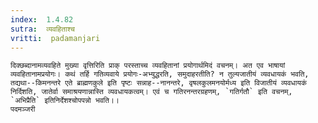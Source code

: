 ```yaml
---
index:  1.4.82
sutra:  व्यवहिताश्च
vritti:  padamanjari
---
```


	दिक्छब्दानामव्यवहिते मुख्या वृत्तिरिति प्राक् परस्ताच्च व्यवहितानां प्रयोगार्थमिदं वचनम्। अत एव भाषायां व्यवहितानामप्रयोगः। कथं तर्हि गतिव्यवाये प्रयोगः-अभ्युद्धरति, समुदाहरतीति? न तुल्यजातीयं व्यवधायकं भवति, तद्यथा--किमनन्तरे एते ब्राह्मणकुले इति पृष्टः सन्नाह--नानन्तरे, वृषलकुलमनयोर्मध्य इति विजातीयं व्यवधायकं निर्दिशति, जातेर्वा समाश्रयणान्नास्ति व्यवधायकत्वम्। एवं च गतिरनन्तरग्रहणम्, `गतिर्गतौ` इति वचनम्, `अभिप्रैति` इतिनिर्देशश्चोपपन्नो भवति।।
	पदमञ्जरी
